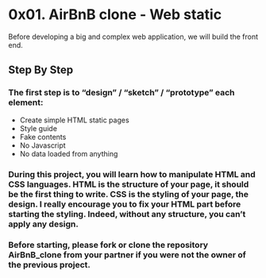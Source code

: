# 0x01. AirBnB clone - Web static

Before developing a big and complex web application, we will build the front end.

## Step By Step

### The first step is to “design” / “sketch” / “prototype” each element:

* Create simple HTML static pages
* Style guide
* Fake contents
* No Javascript
* No data loaded from anything

### During this project, you will learn how to manipulate HTML and CSS languages. HTML is the structure of your page, it should be the first thing to write. CSS is the styling of your page, the design. I really encourage you to fix your HTML part before starting the styling. Indeed, without any structure, you can’t apply any design.

### Before starting, please fork or clone the repository AirBnB_clone from your partner if you were not the owner of the previous project.
